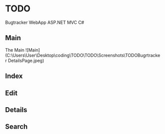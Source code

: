 # TODO
Bugtracker WebApp ASP.NET MVC C#

## Main

The Main 
![Main](C:\Users\User\Desktop\coding\TODO\TODO\Screenshots\TODOBugrtracker DetailsPage.jpeg)

## Index

## Edit

## Details

## Search



